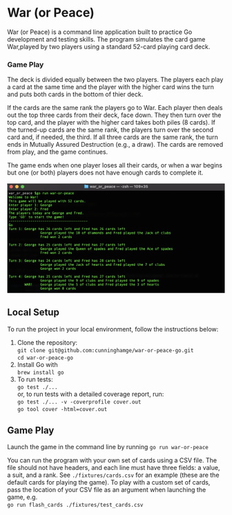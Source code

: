 # War (or Peace)

War (or Peace) is a command line application built to practice Go development and testing skills. The program simulates the card game War,played by two players using a standard 52-card playing card deck. 

### Game Play
The deck is divided equally between the two players. The players each play a card at the same time and the player with the higher card wins the turn and puts both cards in the bottom of thier deck. 

If the cards are the same rank the players go to War. Each player then deals out the top three cards from their deck, face down. They then turn over the top card, and the player with the higher card takes both piles (8 cards). If the turned-up cards are the same rank, the players turn over the second card and, if needed, the third. If all three cards are the same rank, the turn ends in Mutually Assured Destruction (e.g., a draw). The cards are removed from play, and the game continues. 

The game ends when one player loses all their cards, or when a war begins but one (or both) players does not have enough cards to complete it.
<br><br>
![](./screenshot.png)

## Local Setup
To run the project in your local environment, follow the instructions below:

  1. Clone the repository:<br>
    `git clone git@github.com:cunninghamge/war-or-peace-go.git`<br>
    `cd war-or-peace-go`
  2. Install Go with<br>
    `brew install go`
  3. To run tests:<br>
    `go test ./...`<br>
    or, to run tests with a detailed coverage report, run:<br>
    `go test ./... -v -coverprofile cover.out`<br>
    `go tool cover -html=cover.out`<br>

## Game Play
Launch the game in the command line by running  `go run war-or-peace`

You can run the program with your own set of cards using a CSV file. The file should not have headers, and each line must have three fields: a value, a suit, and a rank. See `./fixtures/cards.csv` for an example (these are the default cards for playing the game). To play with a custom set of cards, pass the location of your CSV file as an argument when launching the game, e.g.<br> `go run flash_cards ./fixtures/test_cards.csv`
